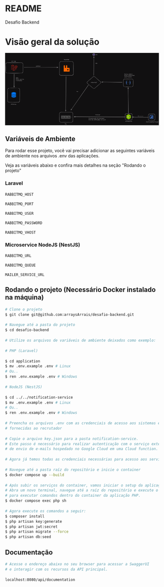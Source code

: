 # README #

Desafio Backend

# Visão geral da solução
![imagem](arquitetura.png)


## Variáveis de Ambiente
Para rodar esse projeto, você vai precisar adicionar as seguintes variáveis de ambiente nos arquivos .env das aplicações.

Veja as variáveis abaixo e confira mais detalhes na seção "Rodando o projeto"

### Laravel
`RABBITMQ_HOST`

`RABBITMQ_PORT`

`RABBITMQ_USER`

`RABBITMQ_PASSWORD`

`RABBITMQ_VHOST`

### Microservice NodeJS (NestJS)
`RABBITMQ_URL`

`RABBITMQ_QUEUE`

`MAILER_SERVICE_URL`  


## Rodando o projeto (Necessário Docker instalado na máquina)

```bash
# Clone o projeto
$ git clone git@github.com:arraysArrais/desafio-backend.git

# Navegue até a pasta do projeto
$ cd desafio-backend

# Utilize os arquivos de variáveis de ambiente deixados como exemplo:

# PHP (Laravel)

$ cd application
$ mv .env.example .env # Linux
# Ou..
$ ren .env.example .env # Windows

# NodeJS (NestJS)

$ cd ../../notification-service
$ mv .env.example .env # Linux
# Ou..
$ ren .env.example .env # Windows

# Preencha os arquivos .env com as credenciais de acesso aos sistemas externos 
# fornecidas ao recrutador

# Copie o arquivo key.json para a pasta notification-service. 
# Este passo é necessário para realizar autenticação com o serviço externo 
# de envio de e-mails hospedado no Google Cloud em uma Cloud function.

# Agora já temos todas as credenciais necessárias para acesso aos serviços externos

# Navegue até a pasta raíz do repositório e inicie o container
$ docker compose up --build

# Após subir os serviços do container, vamos iniciar o setup da aplicação PHP.
# Abra um novo terminal, navegue até a raíz do repositório e execute o comando abaixo, 
# para executar comandos dentro do container da aplicação PHP.
$ docker compose exec php sh

# Agora execute os comandos a seguir:
$ composer install
$ php artisan key:generate
$ php artisan jwt:secret
$ php artisan migrate --force
$ php artisan db:seed
```

## Documentação
```bash
# Acesse o endereço abaixo no seu browser para acessar a SwaggerUI 
# e interagir com os recursos da API principal.

localhost:8080/api/documentation
```


